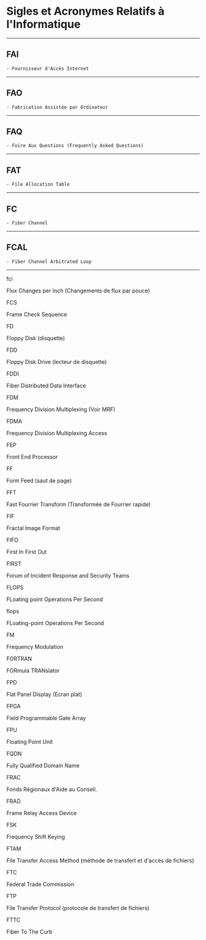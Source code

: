 # **Sigles et Acronymes Relatifs à l'Informatique**

---
## **FAI**

    - Fournisseur d'Accès Internet
---
## **FAO**

    - Fabrication Assistée par Ordinateur
---
## **FAQ**

    - Foire Aux Questions (Frequently Asked Questions)
---
## **FAT**

    - File Allocation Table
---
## **FC**

    - Fiber Channel
---
## **FCAL**

    - Fiber Channel Arbitrated Loop
---
fci

Flux Changes per Inch (Changements de flux par pouce)

FCS

Frame Check Sequence

FD

Floppy Disk (disquette)

FDD

Floppy Disk Drive (lecteur de disquette)

FDDI

Fiber Distributed Data Interface

FDM

Frequency Division Multiplexing (Voir MRF)

FDMA

Frequency Division Multiplexing Access

FEP

Front End Processor

FF

Form Feed (saut de page)

FFT

Fast Fourrier Transform (Transformée de Fourrier rapide)

FIF

Fractal Image Format

FIFO

First In First Out

FIRST

Forum of Incident Response and Security Teams

FLOPS

FLoating point Operations Per Second

flops

FLoating-point Operations Per Second

FM

Frequency Modulation

FORTRAN

FORmula TRANslator

FPD

Flat Panel Display (Ecran plat)

FPGA

Field Programmable Gate Array

FPU

Floating Point Unit

FQDN

Fully Qualified Domain Name

FRAC

Fonds Régionaux d'Aide au Conseil.

FRAD

Frame Relay Access Device

FSK

Frequency Shift Keying

FTAM

File Transfer Access Method (méthode de transfert et d'accès de fichiers)

FTC

Federal Trade Commission

FTP

File Transfer Protocol (protocole de transfert de fichiers)

FTTC

Fiber To The Curb